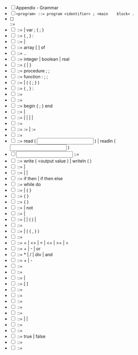 - [ ] Appendix	- Grammar
- [ ] ``` <program> ::= program <identifier> ; <main	block> . ```
- [ ] <main	block> ::= <variable	declarations> <callable declarations> <statements>
- [ ] <variable	declarations> ::= 		<empty>
|	var	<variable	declaration> ; {	<variable	declaration> ; }
- [ ] <variable	declaration> ::= <identifier> {	, <identifier> }	: <type>
- [ ] <type> ::= <simple	type> |	<array	type>
- [ ] <array	type> ::= array [ <index	range> ] of <simple	type>
- [ ] <index	range> ::= <integer	constant> .. <integer	constant>
- [ ] <simple	type> ::= integer |	boolean | real
- [ ] <callable	declarations> ::= {	<procedure	declaration> |	<function	declaration> }
- [ ] <procedure	declaration> ::= procedure <procedure identifier> <opt	params> ; <block> ;
- [ ] <function	declaration> ::= function <function identifier> <opt	params> : <simple	type> ; <block> ;
- [ ] <opt	params> ::= <empty> |	( <parameter	list> { ; <parameter list> } )
- [ ] <parameter list> ::= <identifier> {	, <identifier> }	: <simple	type>
- [ ] <block> ::= <variable	declarations> <statements>
- [ ] <statements> ::= <compound	statement>
- [ ] <compound	statement> ::= begin <statement> {	; <statement> }	end
- [ ] <statement> ::= <simple	statement> |	<structured	statement>
- [ ] <simple	statement> ::= 		<assignment	statement>
|	<procedure	statement>
| <read	statement>
|	<write	statement>
|	<empty statement>
- [ ] <empty statement> ::= <empty>
- [ ] <assignment	statement> ::= 		<variable lvalue> := <expression>
|	<function	identifier> := <expression>
- [ ] <procedure	statement> ::= <procedure identifier> <optional	arguments>
- [ ] <read	statement> ::= read ( <input	variable> ) |	readln ( <input	variable> )
- [ ] <input	variable> ::= <variable lvalue>
- [ ] <write	statement> ::= write	( <output	value ) |	writeln ( <output	value> )
- [ ] <output	value> ::= <string	constant>	|	<expression>
- [ ] <structured	statement> ::= <compound	statement>
|	<if	statement>
|	<while	statement>
- [ ] <if	statement> ::= 		if <expression> then <statement>
|	if <expression> then <statement> else <statement>
- [ ] <while	statement> ::= while <expression> do <statement>
- [ ] <expression> ::= 		<simple	expression>
|	{	<simple	expression> <rel	op> <simple	expression> }
- [ ] <simple	expression> ::= <term> {	<add	op> <term> }
- [ ] <term> ::= <complemented	factor> {	<mult	op> <complemented	factor> }
- [ ] <complemented	factor> ::=	 <signed	factor> |	not <signed	factor>
- [ ] <signed	factor> ::=	 <factor> |		<sign> <factor>
- [ ] <factor> ::= <variable rvalue> |	<constant> | ( <expression> ) |		<function	call>
- [ ] <function	call> ::= <function identifier> <optional	arguments>
- [ ] <optional	arguments> ::= <empty> |	( <argument> { ,	<argument> } )
- [ ] <argument> ::= <expression>
- [ ] <rel op> ::= = |	<> |	< |	<= |	>= |	>
- [ ] <add op> ::= + |	- |	or
- [ ] <mult op> ::= * |	/ |	div |	and
- [ ] <sign> ::= + |	-
- [ ] <variable lvalue> ::= <variable>
- [ ] <variable rvalue> ::= <variable>
- [ ] <variable> ::= <entire	variable> |	<indexed	variable>
- [ ] <indexed	variable> ::= <array	variable> [ <expression> ]
- [ ] <array	variable> ::= <entire	variable>
- [ ] <entire	variable> ::= <variable	identifier>
- [ ] <variable	identifier> ::= <identifier>
- [ ] <procedure	identifier> ::= <identifier>
- [ ] <function	identifier> ::= <identifier>
- [ ] <constant> ::= <integer	constant> | <real	constant>| <boolean	constant>
- [ ] <integer	constant> ::= <integer>
- [ ] <real	constant> ::= <real>
- [ ] <boolean	constant> ::= true | false
- [ ] <string constant> ::= <string>
- [ ] <empty> ::=
